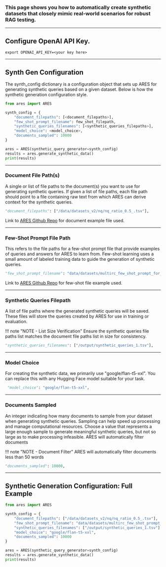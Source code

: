 <h3>This page shows you how to automatically create synthetic datasets that closely mimic real-world scenarios for robust RAG testing.</h3>

<hr>

## Configure OpenAI API Key. 

```
export OPENAI_API_KEY=<your key here>
```

<hr>

## Synth Gen Configuration 

The synth_config dictionary is a configuration object that sets up ARES for generating synthetic queries based on a given dataset. Below is how the synthetic generation configuration style.

```python 
from ares import ARES

synth_config = { 
    "document_filepaths": [<document_filepaths>],
    "few_shot_prompt_filename": few_shot_filepath,
    "synthetic_queries_filenames": [<synthetic_queries_filepaths>],
    "model_choice": <model_choice>,
    "documents_sampled": 10000
}

ares = ARES(synthetic_query_generator=synth_config)
results = ares.generate_synthetic_data()
print(results)
```
<hr>

### Document File Path(s)

A single or list of file paths to the document(s) you want to use for generating synthetic queries. If
given a list of file paths, each file path should point to a file containing raw text from which ARES can derive context for the synthetic queries. 

```python 
"document_filepaths": ["/data/datasets_v2/nq/nq_ratio_0.5_.tsv"], 
```
Link to [ARES Github Repo](https://github.com/stanford-futuredata/ARES/tree/new-dev/data/datasets_v2/nq) for document example file used. 

<hr>

### Few-Shot Prompt File Path

This refers to the file paths for a few-shot prompt file that provide examples of queries and answers for ARES to learn from. Few-shot learning uses a small amount of labeled training data to guide the generation of synthetic queries.

```python 
"few_shot_prompt_filename": "data/datasets/multirc_few_shot_prompt_for_synthetic_query_generation_v1.tsv",
```

Link to [ARES Github Repo](https://github.com/stanford-futuredata/ARES/tree/new-dev/data/datasets) for few-shot file example used. 

<hr>

### Synthetic Queries Filepath

A list of file paths where the generated synthetic queries will be saved. These files will store the queries created by ARES for use in training or evaluation. 

!!! note "NOTE - List Size Verification"
    Ensure the synthetic queries file paths list matches the document file paths list in size for consistency.

```python
"synthetic_queries_filenames": ["/output/synthetic_queries_1.tsv"],
```

<hr>

### Model Choice

For creating the synthetic data, we primarily use "google/flan-t5-xxl". You can replace this with any Hugging Face model suitable for your task.

```python
 "model_choice": "google/flan-t5-xxl",
```

<hr>

### Documents Sampled

An integer indicating how many documents to sample from your dataset when generating synthetic queries. Sampling can help speed up processing and manage computational resources. Choose a value that represents a large enough sample to generate meaningful synthetic queries, but not so large as to make processing infeasible. ARES will automatically filter documents

!!! note "NOTE - Document Filter"
    ARES will automatically filter documents less than 50 words

```python
"documents_sampled": 10000,
```

<hr>

## Synthetic Generation Configuration: Full Example

```python
from ares import ARES

synth_config = { 
    "document_filepaths": ["/data/datasets_v2/nq/nq_ratio_0.5_.tsv"],
    "few_shot_prompt_filename": "data/datasets/multirc_few_shot_prompt_for_synthetic_query_generation_v1.tsv",
    "synthetic_queries_filenames": ["/output/synthetic_queries_1.tsv"],
    "model_choice": "google/flan-t5-xxl",
    "documents_sampled": 10000
}

ares = ARES(synthetic_query_generator=synth_config)
results = ares.generate_synthetic_data()
print(results)
```




